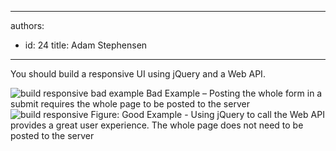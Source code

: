 

---
authors:
  - id: 24
    title: Adam Stephensen
---




<span class='intro'> <p>You should build a responsive UI using jQuery and a Web API.</p> </span>

<img class="ms-rteCustom-ImageArea" alt="build responsive bad example" src="/PublishingImages/build-responsive-bad.jpg" /> <span class="ms-rteCustom-FigureBad">Bad Example – Posting the whole form in a submit requires the whole page to be posted to the server</span> <img class="ms-rteCustom-ImageArea" alt="build responsive" src="/PublishingImages/build-responsive-good.jpg" /> <span class="ms-rteCustom-FigureGood">Figure&#58; Good Example - Using jQuery to call the Web API provides a great user experience. The whole page does not need to be posted to the server</span> 


